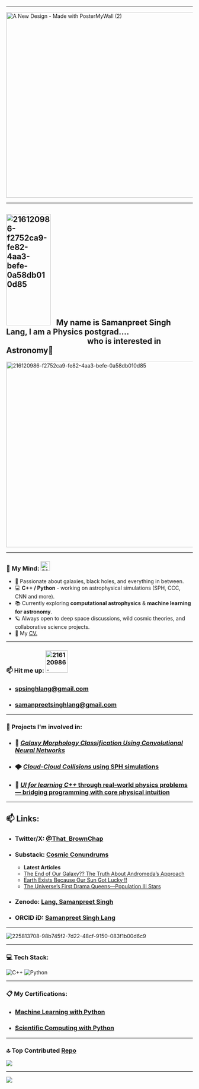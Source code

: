 
 
---

<img width="1000" height="500" alt="A New Design - Made with PosterMyWall (2)" src="https://github.com/user-attachments/assets/17bb8cad-3054-49ae-827e-bc5faeb5fb5c" />

 

---

## <img width="120" height="300" alt="216120986-f2752ca9-fe82-4aa3-befe-0a58db010d85" src="https://github.com/user-attachments/assets/1e7f638e-9e79-43f7-9ac2-4b13880890f4" /> &nbsp;&nbsp;My name is **Samanpreet Singh Lang**, I am a Physics postgrad.... &nbsp;&nbsp;&nbsp;&nbsp;&nbsp;&nbsp;&nbsp;&nbsp;&nbsp;&nbsp;&nbsp;&nbsp;&nbsp;&nbsp;&nbsp;&nbsp;&nbsp;&nbsp;&nbsp;&nbsp;&nbsp;&nbsp;&nbsp;&nbsp;&nbsp;&nbsp;&nbsp;&nbsp;&nbsp;&nbsp;&nbsp;&nbsp;&nbsp;&nbsp;&nbsp;&nbsp;&nbsp;&nbsp;&nbsp;&nbsp;&nbsp;&nbsp;&nbsp;&nbsp;who is interested in Astronomy🌌  


 
 <img width="1000" height="500" alt="216120986-f2752ca9-fe82-4aa3-befe-0a58db010d85" src="https://i.imgur.com/q5JwVt4.gif" />

     

---


### 🧠 **My Mind:**   <img width="25" height="25" alt="216120986-f2752ca9-fe82-4aa3-befe-0a58db010d85" src="https://github.com/user-attachments/assets/61b6928b-9bd7-4786-a5aa-70cd2718c040" />   <br/>
- 🔭 Passionate about galaxies, black holes, and everything in between. <br/>
- 💻 **C++ / Python** - working on astrophysical simulations (SPH, CCC, CNN and more). <br/>
- 📚 Currently exploring **computational astrophysics** & **machine learning for astronomy**. <br/>
- 🪐 Always open to deep space discussions, wild cosmic theories, and collaborative science projects. <br/>
- 🧔 My [CV.](https://github.com/SALMONPreet/SALMONPreet/blob/main/CV.pdf)

---

### 📫 Hit me up: <img width="60" height="60" alt="216120986-f2752ca9-fe82-4aa3-befe-0a58db010d85" src="https://media1.giphy.com/media/v1.Y2lkPTZjMDliOTUyenpxMWV5cXlweDJybm9kZDJmN21qam1vdjZsM2UwdGNsbGY2bGkydyZlcD12MV9naWZzX3NlYXJjaCZjdD1n/uSXTDFYDWpelW/source.gif" />
- ### spsinghlang@gmail.com
- ### samanpreetsinghlang@gmail.com  

---

### 🚀 Projects I'm involved in:
- ### 🔭 [*Galaxy Morphology Classification Using Convolutional Neural Networks*](https://github.com/SALMONPreet/Galaxy-Classification-via-Machine-Learning/blob/main/README.md)
- ### 🌩️ [*Cloud-Cloud Collisions* using SPH simulations](https://github.com/SALMONPreet/SPH-Simulations-Fluid-and-Astrophysics/blob/main/README.md)  
- ### 🧠 [*UI for learning C++* through real-world physics problems — bridging programming with core physical intuition](https://github.com/thecompassproject/Compass/blob/main/README.md)  

---

## 📫 **Links**: <br/>
- ### Twitter/X: [@That_BrownChap](https://x.com/That_BrownChap) <br/>
- ### Substack: [Cosmic Conundrums](https://cosmicconundrums.substack.com/) <br/>
  - **Latest Articles**
  - [The End of Our Galaxy?? The Truth About Andromeda’s Approach](https://cosmicconundrums.substack.com/p/the-end-of-our-galaxy-the-truth-about)
  - [Earth Exists Because Our Sun Got Lucky !!](https://cosmicconundrums.substack.com/p/earth-exists-because-our-sun-got)
  - [The Universe’s First Drama Queens—Population III Stars](https://cosmicconundrums.substack.com/p/the-universes-first-drama-queenspopulation)

- ### Zenodo: [Lang, Samanpreet Singh](https://zenodo.org/search?q=metadata.creators.person_or_org.name%3A%22Lang%2C%20Samanpreet%20Singh%22&l=list&p=1&s=10&sort=bestmatch) <br/>
- ### ORCID iD: [Samanpreet Singh Lang](https://orcid.org/0009-0009-4801-5619)

 
---


 ![225813708-98b745f2-7d22-48cf-9150-083f1b00d6c9](https://github.com/user-attachments/assets/e7df5c64-1b88-45f5-8d8a-dbf9ec4fa6a3)


---


### 💻 Tech Stack:
![C++](https://img.shields.io/badge/c++-%2300599C.svg?style=for-the-badge&logo=c%2B%2B&logoColor=white) ![Python](https://img.shields.io/badge/python-3670A0?style=for-the-badge&logo=python&logoColor=ffdd54)


---

### 📋 My Certifications:
- ### [Machine Learning with Python](https://www.freecodecamp.org/certification/brown_bat/machine-learning-with-python-v7) <br/>
- ### [Scientific Computing with Python](https://www.freecodecamp.org/certification/brown_bat/scientific-computing-with-python-v7) 

---
### 🔝 Top Contributed [Repo](https://github.com/SALMONPreet?tab=repositories)
![](https://github-contributor-stats.vercel.app/api?username=SALMONPreet&limit=5&theme=onedark&combine_all_yearly_contributions=true)

---
[![](https://visitcount.itsvg.in/api?id=SALMONPreet&icon=0&color=0)](https://visitcount.itsvg.in)

<!-- Proudly created with GPRM ( https://gprm.itsvg.in ) -->

<!-- Proudly created with GPRM ( https://gprm.itsvg.in ) -->
